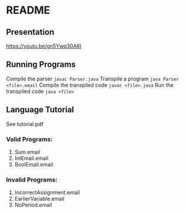 # README

## Presentation
https://youtu.be/gn5Ywq30A6I

## Running Programs

Compile the parser `javac Parser.java`
Transpile a program `java Parser <file>.email`
Compile the transpiled code `javac <file>.java`
Run the transpiled code `java <file>`

## Language Tutorial

See tutorial.pdf

### Valid Programs:

1. Sum.email
2. IntEmail.email
3. BoolEmail.email

### Invalid Programs:
1. IncorrectAssignment.email
2. EarlierVariable.email
3. NoPeriod.email

